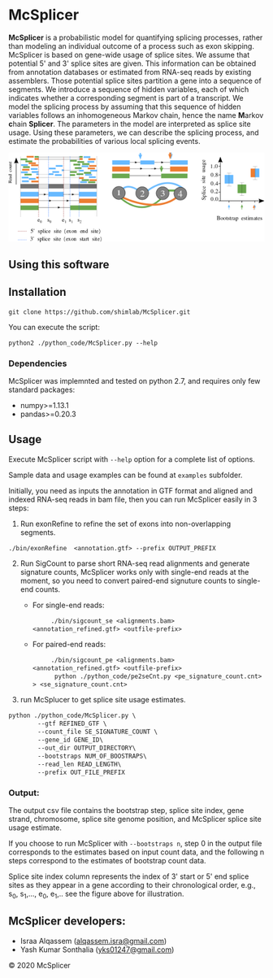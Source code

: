 McSplicer
=========
**McSplicer** is a probabilistic model for quantifying splicing processes, rather than modeling an individual outcome of a process such as exon skipping. McSplicer is based on gene-wide usage of splice sites. We assume that potential 5' and 3' splice sites are given. This information can be obtained from annotation databases or estimated from RNA-seq reads by existing assemblers.  Those potential splice sites partition a gene into a sequence of segments. We introduce a sequence of hidden variables, each of which indicates whether a corresponding segment is part of a transcript. We model the splicing process by assuming that this sequence of hidden variables follows an inhomogeneous Markov chain, hence the name **M**arkov **c**hain **Splicer**. The parameters in the model are interpreted as splice site usage. Using these parameters, we can describe the splicing process, and estimate the probabilities of various local splicing events.


   ![McSplicer](https://github.com/canzarlab/McSplicer/blob/master/Figures/McSplicer_summary.png) 



Using this software
-------------------

## Installation<a name="installation"></a>

```shell
git clone https://github.com/shimlab/McSplicer.git
```

You can execute the script:

```shell
python2 ./python_code/McSplicer.py --help
```


### Dependencies<a name="dependencies"></a>

McSplicer was implemnted and tested on python 2.7, and requires only few standard packages:
- numpy>=1.13.1
- pandas>=0.20.3

## Usage <a name="usage"></a>


Execute McSplicer script with `--help` option for a complete list of options.  

Sample data and usage examples can be found at `examples` subfolder.

Initially, you need as inputs the annotation in GTF format and aligned and indexed RNA-seq reads in bam file, then you can run McSplicer easily in 3 steps:

1. Run exonRefine to refine the set of exons into non-overlapping segments.

```shell
./bin/exonRefine  <annotation.gtf> --prefix OUTPUT_PREFIX
```

2. Run SigCount to parse short RNA-seq read alignments and generate signature counts, McSplicer works only with single-end reads at the moment, so you need to convert paired-end signuture counts to single-end counts.

    * For single-end reads:

               
               ./bin/sigcount_se <alignments.bam> <annotation_refined.gtf> <outfile-prefix>
               
  
    * For paired-end reads:

               
               ./bin/sigcount_pe <alignments.bam> <annotation_refined.gtf> <outfile-prefix>
	            python ./python_code/pe2seCnt.py <pe_signature_count.cnt> > <se_signature_count.cnt>
               
	      
	       
		
3. run McSplucer to get splice site usage estimates.

```shell
python ./python_code/McSplicer.py \
		--gtf REFINED_GTF \
		--count_file SE_SIGNATURE_COUNT \
		--gene_id GENE_ID\
		--out_dir OUTPUT_DIRECTORY\
		--bootstraps NUM_OF_BOOSTRAPS\
		--read_len READ_LENGTH\
		--prefix OUT_FILE_PREFIX

  ```

### Output: ###

The output csv file contains the bootstrap step, splice site index, gene strand, chromosome, splice site genome position, and McSplicer splice site usage estimate.
 
 If you choose to run McSplicer with ```--bootstraps n```, step 0 in the output file corresponds to the estimates based on input count data, and the following n steps correspond to the estimates of bootstrap count data.
 
 Splice site index column represents the index of 3' start or 5' end splice sites as they appear in a gene according to their chronological order, e.g., s<sub>0</sub>, s<sub>1</sub>,..., e<sub>0</sub>, e<sub>1</sub>,.. see the figure above for illustration.


McSplicer developers:
----------------------------
* Israa Alqassem (alqassem.isra@gmail.com)
* Yash Kumar Sonthalia (yks01247@gmail.com)


&copy; 2020 McSplicer





